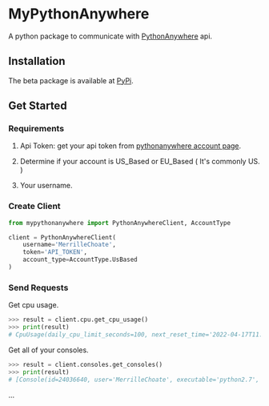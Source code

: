 # MyPythonAnywhere

A python package to communicate with [PythonAnywhere](https://help.pythonanywhere.com/pages/API) api.

## Installation

The beta package is available at [PyPi](https://pypi.org/project/mypythonanywhere).

## Get Started

### Requirements

1. Api Token: get your api token from [pythonanywhere account page](https://www.pythonanywhere.com/user/MerrilleChoate/account/).

2. Determine if your account is US_Based or EU_Based ( It's commonly US. )

3. Your username.

### Create Client

``` py
from mypythonanywhere import PythonAnywhereClient, AccountType

client = PythonAnywhereClient(
    username='MerrilleChoate',
    token='API_TOKEN',
    account_type=AccountType.UsBased
)
```

### Send Requests

Get cpu usage.

``` py
>>> result = client.cpu.get_cpu_usage()
>>> print(result)
# CpuUsage(daily_cpu_limit_seconds=100, next_reset_time='2022-04-17T11:23:40', daily_cpu_total_usage_seconds=0.0) 
```

Get all of your consoles.

``` py
>>> result = client.consoles.get_consoles()
>>> print(result)
# [Console(id=24036640, user='MerrilleChoate', executable='python2.7', arguments='', working_directory=None, name='Python2.7 console 24036640', console_url='/user/MerrilleChoate/consoles/24036640/', console_frame_url='/user/MerrilleChoate/consoles/24036640/frame/')]
```

...
